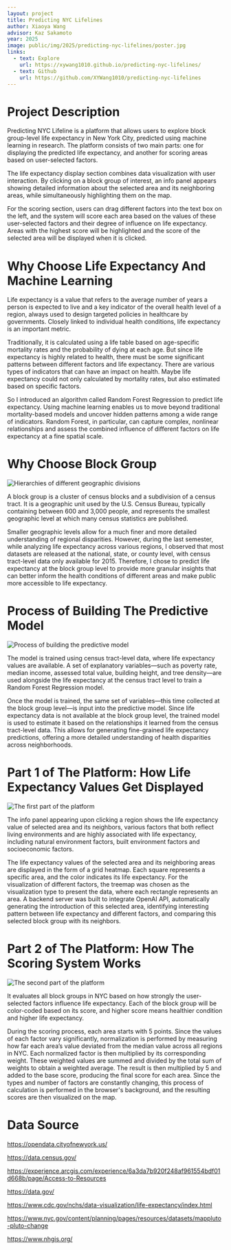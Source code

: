 ```yaml
---
layout: project
title: Predicting NYC Lifelines
author: Xiaoya Wang
advisor: Kaz Sakamoto
year: 2025
image: public/img/2025/predicting-nyc-lifelines/poster.jpg
links:
  - text: Explore
    url: https://xywang1010.github.io/predicting-nyc-lifelines/
  - text: Github
    url: https://github.com/XYWang1010/predicting-nyc-lifelines
---
```


# Project Description
Predicting NYC Lifeline is a platform that allows users to explore block group-level life expectancy in New York City, predicted using machine learning in research. The platform consists of two main parts: one for displaying the predicted life expectancy, and another for scoring areas based on user-selected factors.

The life expectancy display section combines data visualization with user interaction. By clicking on a block group of interest, an info panel appears showing detailed information about the selected area and its neighboring areas, while simultaneously highlighting them on the map.

For the scoring section, users can drag different factors into the text box on the left, and the system will score each area based on the values of these user-selected factors and their degree of influence on life expectancy. Areas with the highest score will be highlighted and the score of the selected area will be displayed when it is clicked.

# Why Choose Life Expectancy And Machine Learning
Life expectancy is a value that refers to the average number of years a person is expected to live and a key indicator of the overall health level of a region, always used to design targeted policies in healthcare by governments. Closely linked to individual health conditions, life expectancy is an important metric.

Traditionally, it is calculated using a life table based on age-specific mortality rates and the probability of dying at each age. But since life expectancy is highly related to health, there must be some significant patterns between different factors and life expectancy. There are various types of indicators that can have an impact on health. Maybe life expectancy could not only calculated by mortality rates, but also estimated based on specific factors.  

So I introduced an algorithm called Random Forest Regression to predict life expectancy. Using machine learning enables us to move beyond traditional mortality-based models and uncover hidden patterns among a wide range of indicators. Random Forest, in particular, can capture complex, nonlinear relationships and assess the combined influence of different factors on life expectancy at a fine spatial scale. 

# Why Choose Block Group
![Hierarchies of different geographic divisions](/img/2025/predicting-nyc-lifelines/block-group.png)

A block group is a cluster of census blocks and a subdivision of a census tract. It is a geographic unit used by the U.S. Census Bureau, typically containing between 600 and 3,000 people, and represents the smallest geographic level at which many census statistics are published. 

Smaller geographic levels allow for a much finer and more detailed understanding of regional disparities. However, during the last semester, while analyzing life expectancy across various regions, I observed that most datasets are released at the national, state, or county level, with census tract-level data only available for 2015. Therefore, I chose to predict life expectancy at the block group level to provide more granular insights that can better inform the health conditions of different areas and make public more accessible to life expectancy.

# Process of Building The Predictive Model
![Process of building the predictive model](/img/2025/predicting-nyc-lifelines/predictive-model.png)

The model is trained using census tract-level data, where life expectancy values are available. A set of explanatory variables—such as poverty rate, median income, assessed total value, building height, and tree density—are used alongside the life expectancy at the census tract level to train a Random Forest Regression model.

Once the model is trained, the same set of variables—this time collected at the block group level—is input into the predictive model. Since life expectancy data is not available at the block group level, the trained model is used to estimate it based on the relationships it learned from the census tract-level data. This allows for generating fine-grained life expectancy predictions, offering a more detailed understanding of health disparities across neighborhoods.

# Part 1 of The Platform: How Life Expectancy Values Get Displayed
![The first part of the platform](/img/2025/predicting-nyc-lifelines/part1.png)

The info panel appearing upon clicking a region shows the life expectancy value of selected area and its neighbors, various factors that both reflect living environments and are highly associated with life expectancy, including natural environment factors, built environment factors and socioeconomic factors. 

The life expectancy values of the selected area and its neighboring areas are displayed in the form of a grid heatmap. Each square represents a specific area, and the color indicates its life expectancy. For the visualization of different factors, the treemap was chosen as the visualization type to present the data, where each rectangle represents an area. 
A backend server was built to integrate OpenAI API, automatically generating the introduction of this selected area, identifying interesting pattern between life expectancy and different factors, and comparing this selected block group with its neighbors.

# Part 2 of The Platform: How The Scoring System Works
![The second part of the platform](/img/2025/predicting-nyc-lifelines/part2.png)

It evaluates all block groups in NYC based on how strongly the user-selected factors influence life expectancy. Each of the block group will be color-coded based on its score, and higher score means healthier condition and higher life expectancy.

During the scoring process, each area starts with 5 points. Since the values of each factor vary significantly, normalization is performed by measuring how far each area’s value deviated from the median value across all regions in NYC. Each normalized factor is then multiplied by its corresponding weight. These weighted values are summed and divided by the total sum of weights to obtain a weighted average. The result is then multiplied by 5 and added to the base score, producing the final score for each area. Since the types and number of factors are constantly changing, this process of calculation is performed in the browser's background, and the resulting scores are then visualized on the map. 

# Data Source

https://opendata.cityofnewyork.us/

https://data.census.gov/

https://experience.arcgis.com/experience/6a3da7b920f248af961554bdf01d668b/page/Access-to-Resources

https://data.gov/

https://www.cdc.gov/nchs/data-visualization/life-expectancy/index.html

https://www.nyc.gov/content/planning/pages/resources/datasets/mappluto-pluto-change

https://www.nhgis.org/
